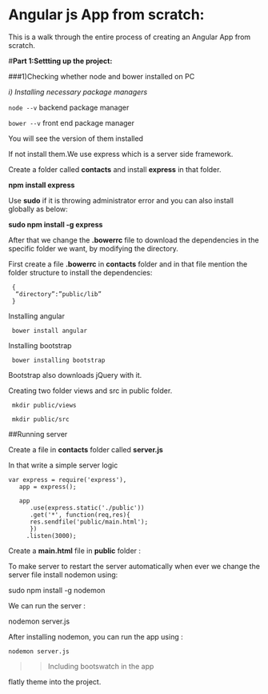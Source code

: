 # **Angular js App from scratch:**

This is a walk through the entire process of creating an Angular App from scratch.


#**Part 1:Settting up the project:**

###1)Checking whether node and bower installed on PC


   _i) Installing necessary package managers_



`node --v`   backend package manager

`bower --v`  front end  package manager
 
You will see the version of them installed

If not install them.We use express which is a server side framework.

Create a folder called **contacts** and install **express** in that folder.

**npm install express** 

Use **sudo** if it is throwing administrator error and you can also install globally as below:

**sudo npm install -g express**


After that we change the **.bowerrc** file to download the dependencies in the specific folder we want, by modifying the directory.

First create  a file **.bowerrc**  in **contacts** folder and in that file mention the folder structure to install the dependencies:


     {
      “directory”:”public/lib”
     }


Installing angular

     bower install angular

Installing bootstrap 

     bower installing bootstrap

Bootstrap also downloads jQuery with it.


Creating two folder views and src in public folder.

     mkdir public/views

     mkdir public/src


##Running server

Create  a file in **contacts** folder called **server.js**

In that write a simple server logic


    var express = require('express'),
       app = express();
     
       app 
          .use(express.static('./public'))
          .get('*', function(req,res){
          res.sendfile('public/main.html');      
          })
         .listen(3000);



Create a **main.html** file in **public** folder :





To make server to restart the server automatically when ever we change the server file 
install nodemon using:

   sudo npm install -g nodemon 

We can run the server :

   nodemon server.js


After installing nodemon, you can run the app using :


    nodemon server.js

>>Including bootswatch in the app


flatly theme into the project.

